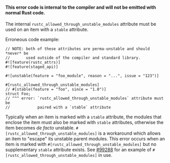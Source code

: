 #### This error code is internal to the compiler and will not be emitted with normal Rust code.

The internal `rustc_allowed_through_unstable_modules` attribute must be used
on an item with a `stable` attribute.

Erroneous code example:

```compile_fail,E0789
// NOTE: both of these attributes are perma-unstable and should *never* be
//       used outside of the compiler and standard library.
#![feature(rustc_attrs)]
#![feature(staged_api)]

#![unstable(feature = "foo_module", reason = "...", issue = "123")]

#[rustc_allowed_through_unstable_modules]
// #[stable(feature = "foo", since = "1.0")]
struct Foo;
// ^^^ error: `rustc_allowed_through_unstable_modules` attribute must be
//            paired with a `stable` attribute
```

Typically when an item is marked with a `stable` attribute, the modules that
enclose the item must also be marked with `stable` attributes, otherwise the
item becomes *de facto* unstable. `#[rustc_allowed_through_unstable_modules]`
is a workaround which allows an item to "escape" its unstable parent modules.
This error occurs when an item is marked with
`#[rustc_allowed_through_unstable_modules]` but no supplementary `stable`
attribute exists. See [#99288](https://github.com/rust-lang/rust/pull/99288)
for an example of `#[rustc_allowed_through_unstable_modules]` in use.
